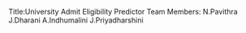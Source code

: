 Title:University Admit Eligibility Predictor
Team Members:
N.Pavithra
J.Dharani
A.Indhumalini
J.Priyadharshini
